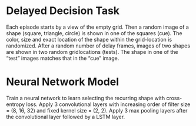 # Delayed Decision Task
Each episode starts by a view of the empty grid. Then a random image of a shape (square, triangle, circle) is shown in one of the squares (cue). The color, size and exact location of the shape within the grid-location is randomized. After a random number of delay frames, images of two shapes are shown in two random gridlocations (tests). The shape in one of the “test” images matches that in the “cue” image. 

# Neural Network Model
Train a neural network to learn selecting the recurring shape with cross-entropy loss. Apply 3 convolutional layers with increasing order of filter size = (8, 16, 32) and fixed kernel size = (2, 2). Apply 3 max pooling layers after the convolutional layer followed by a LSTM layer. 
